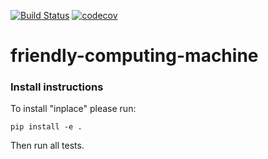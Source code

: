 [![Build Status](https://travis-ci.org/dgasmith/friendly-computing-machine.svg?branch=master)](https://travis-ci.org/dgasmith/friendly-computing-machine)
[![codecov](https://codecov.io/gh/dgasmith/friendly-computing-machine/branch/master/graph/badge.svg)](https://codecov.io/gh/dgasmith/friendly-computing-machine)

# friendly-computing-machine

### Install instructions
To install "inplace" please run:
```
pip install -e .
```

Then run all tests.
